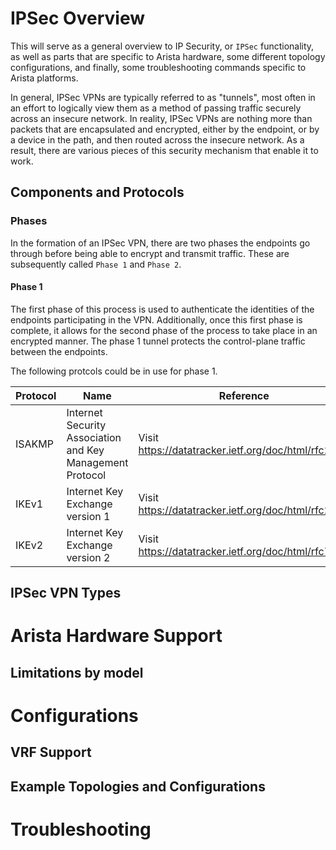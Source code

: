 # IPSec Overview
This will serve as a general overview to IP Security, or `IPSec` functionality, as well as parts that are specific to Arista hardware, some different topology configurations, and finally, some troubleshooting commands specific to Arista platforms.

In general, IPSec VPNs are typically referred to as "tunnels", most often in an effort to logically view them as a method of passing traffic securely across an insecure network. In reality, IPSec VPNs are nothing more than packets that are encapsulated and encrypted, either by the endpoint, or by a device in the path, and then routed across the insecure network.  As a result, there are various pieces of this security mechanism that enable it to work.
## Components and Protocols
### Phases
In the formation of an IPSec VPN, there are two phases the endpoints go through before being able to encrypt and transmit traffic.  These are subsequently called `Phase 1` and `Phase 2`.
#### Phase 1
The first phase of this process is used to authenticate the identities of the endpoints participating in the VPN.  Additionally, once this first phase is complete, it allows for the second phase of the process to take place in an encrypted manner.  The phase 1 tunnel protects the control-plane traffic between the endpoints.

The following protcols could be in use for phase 1.

| Protocol | Name | Reference |
| ---- | ---- | ---- |
| ISAKMP | Internet Security Association and Key Management Protocol | Visit https://datatracker.ietf.org/doc/html/rfc2408 |
| IKEv1 | Internet Key Exchange version 1 | Visit https://datatracker.ietf.org/doc/html/rfc2409 |
| IKEv2 | Internet Key Exchange version 2 | Visit https://datatracker.ietf.org/doc/html/rfc7296 |

## IPSec VPN Types
# Arista Hardware Support

## Limitations by model
# Configurations

## VRF Support

## Example Topologies and Configurations

# Troubleshooting
